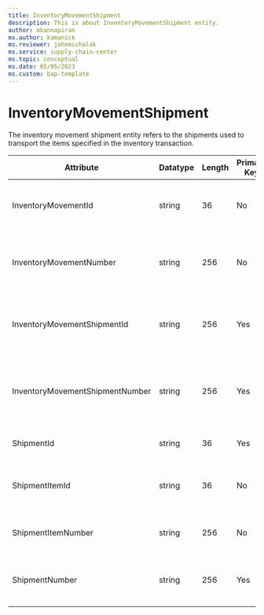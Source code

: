 ```yaml
---
title: InventoryMovementShipment
description: This is about InventoryMovementShipment entity.
author: mkannapiran
ms.author: kamanick
ms.reviewer: johnmichalak
ms.service: supply-chain-center
ms.topic: conceptual
ms.date: 05/05/2023
ms.custom: bap-template
---
```


# **InventoryMovementShipment**

The inventory movement shipment entity refers to the shipments used to transport the items specified in the inventory transaction.

|	Attribute	|	Datatype	|	Length	|	Primary Key	|	Description	|
|---------------|--------|------|----------|-----------|
|	InventoryMovementId	|	string	|	36	|	No	|	Inventory movement id for the inventory shipment	|
|	InventoryMovementNumber	|	string	|	256	|	No	|	Inventory movement number for the inventory shipment	|
|	InventoryMovementShipmentId	|	string	|	256	|	Yes	|	Inventory movement shipment id for the inventory shipment	|
|	InventoryMovementShipmentNumber	|	string	|	256	|	Yes	|	Inventory movement shipment number for the inventory shipment	|
|	ShipmentId	|	string	|	36	|	Yes	|	The unique identifier of a Shipment.	|
|	ShipmentItemId	|	string	|	36	|	No	|	Shipment item id for the inventory shipment	|
|	ShipmentItemNumber	|	string	|	256	|	No	|	The shipment line number.	|
|	ShipmentNumber	|	string	|	256	|	Yes	|	Shipment number for the inventory shipment	|
